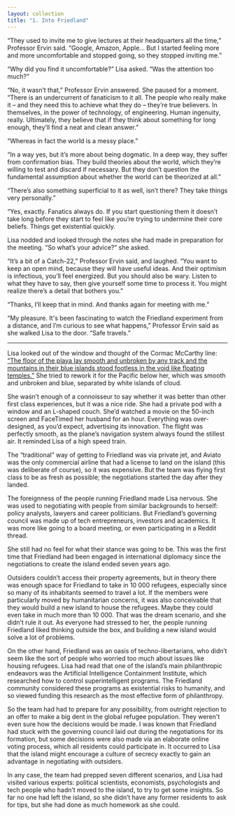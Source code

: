 ```yaml
---
layout: collection
title: "1. Into Friedland"
---
```


“They used to invite me to give lectures at their headquarters all the time,” Professor Ervin said. “Google, Amazon, Apple... But I started feeling more and more uncomfortable and stopped going, so they stopped inviting me.”

“Why did you find it uncomfortable?” Lisa asked. “Was the attention too much?”

“No, it wasn’t that,” Professor Ervin answered. She paused for a moment. “There is an undercurrent of fanaticism to it all. The people who really make it – and they need this to achieve what they do – they’re true believers. In themselves, in the power of technology, of engineering. Human ingenuity, really. Ultimately, they believe that if they think about something for long enough, they’ll find a neat and clean answer.”

“Whereas in fact the world is a messy place.”

“In a way yes, but it’s more about being dogmatic. In a deep way, they suffer from confirmation bias. They build theories about the world, which they’re willing to test and discard if necessary. But they don’t question the fundamental assumption about whether the world can be theorized at all.”

“There’s also something superficial to it as well, isn’t there? They take things very personally.”

“Yes, exactly. Fanatics always do. If you start questioning them it doesn’t take long before they start to feel like you’re trying to undermine their core beliefs. Things get existential quickly.

Lisa nodded and looked through the notes she had made in preparation for the meeting. “So what’s your advice?” she asked.

“It’s a bit of a Catch-22,” Professor Ervin said, and laughed. “You want to keep an open mind, because they will have useful ideas. And their optimism is infectious, you’ll feel energized. But you should also be wary. Listen to what they have to say, then give yourself some time to process it. You might realize there’s a detail that bothers you.”

“Thanks, I’ll keep that in mind. And thanks again for meeting with me.”

“My pleasure. It's been fascinating to watch the Friedland experiment from a distance, and I’m curious to see what happens,” Professor Ervin said as she walked Lisa to the door. “Safe travels.”

<hr>

Lisa looked out of the window and thought of the Cormac McCarthy line: <a href="https://books.google.com/books?id=s-QzccStux4C&pg=PA114&lpg=PA114&dq=The+floor+of+the+playa+lay+smooth+and+unbroken+by+any&source=bl&ots=hpVYn0bIij&sig=0Ge8koeRhV5zK1xzXlc8HTp0kCs&hl=en&sa=X&ved=0ahUKEwiYo8CB-67bAhVCqFQKHSUSC7cQ6AEIOzAC#v=onepage&q=The%20floor%20of%20the%20playa%20lay%20smooth%20and%20unbroken%20by%20any&f=false">“The floor of the playa lay smooth and unbroken by any track and the mountains in their blue islands stood footless in the void like floating temples.”</a> She tried to rework it for the Pacific below her, which was smooth and unbroken and blue, separated by white islands of cloud.

She wasn’t enough of a connoisseur to say whether it was better than other first class experiences, but it was a nice ride. She had a private pod with a window and an L-shaped couch. She’d watched a movie on the 50-inch screen and FaceTimed her husband for an hour. Everything was over-designed, as you’d expect, advertising its innovation. The flight was perfectly smooth, as the plane’s navigation system always found the stillest air. It reminded Lisa of a high speed train.

The “traditional” way of getting to Friedland was via private jet, and Aviato was the only commercial airline that had a license to land on the island (this was deliberate of course),  so it was expensive. But the team was flying first class to be as fresh as possible; the negotiations started the day after they landed.

The foreignness of the people running Friedland made Lisa nervous. She was used to negotiating with people from similar backgrounds to herself: policy analysts, lawyers and career politicians. But Friedland’s governing council was made up of tech entrepreneurs, investors and academics. It was more like going to a board meeting, or even participating in a Reddit thread. 

She still had no feel for what their stance was going to be. This was the first time that Friedland had been engaged in international diplomacy since the negotiations to create the island ended seven years ago. 

Outsiders couldn’t access their property agreements, but in theory there was enough space for Friedland to take in 10 000 refugees, especially since so many of its inhabitants seemed to travel a lot. If the members were particularly moved by humanitarian concerns, it was also conceivable that they would build a new island to house the refugees. Maybe they could even take in much more than 10 000. That was the dream scenario, and she didn’t rule it out. As everyone had stressed to her, the people running Friedland liked thinking outside the box, and building a new island would solve a lot of problems. 

On the other hand, Friedland was an oasis of techno-libertarians, who didn’t seem like the sort of people who worried too much about issues like housing refugees. Lisa had read that one of the island’s main philanthropic endeavors was the Artificial Intelligence Containment Institute, which researched how to control superintelligent programs. The Friedland community considered these programs as existential risks to humanity, and so viewed funding this research as the most effective form of philanthropy.

So the team had had to prepare for any possibility, from outright rejection to an offer to make a big dent in the global refugee population. They weren't even sure how the decisions would be made. I was known that Friedland had stuck with the governing council laid out during the negotiations for its formation, but some decisions were also made via an elaborate online voting process, which all residents could participate in. It occurred to Lisa that the island might encourage a culture of secrecy exactly to gain an advantage in negotiating with outsiders.

In any case, the team had prepped seven different scenarios, and Lisa had visited various experts: political scientists, economists, psychologists and tech people who hadn’t moved to the island, to try to get some insights. So far no one had left the island, so she didn’t have any former residents to ask for tips, but she had done as much homework as she could.

